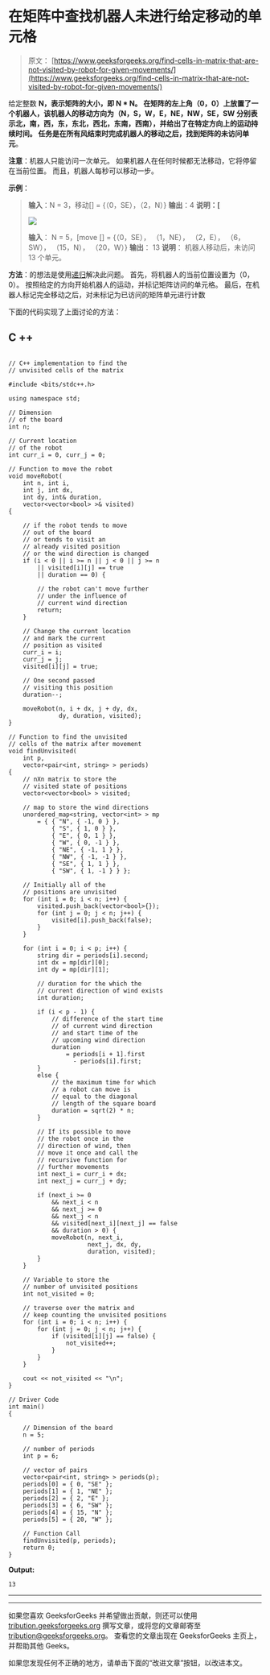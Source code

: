 # 在矩阵中查找机器人未进行给定移动的单元格

> 原文： [https://www.geeksforgeeks.org/find-cells-in-matrix-that-are-not-visited-by-robot-for-given-movements/](https://www.geeksforgeeks.org/find-cells-in-matrix-that-are-not-visited-by-robot-for-given-movements/)

给定整数 **N，**表示矩阵的大小，即 **N * N。** 在矩阵的左上角（0，0）上放置了一个机器人，该机器人的移动方向为（N，S，W，E，NE，NW，SE，SW 分别表示北，南，西，东，东北，西北，东南，西南），并给出了在特定方向上的运动持续时间。 任务是在所有风结束时完成机器人的移动之后，找到矩阵的**未访问单元**。

**注意**：机器人只能访问一次单元。 如果机器人在任何时候都无法移动，它将停留在当前位置。 而且，机器人每秒可以移动一步。

**示例**：

> **输入**：N = 3，移动[] = {（0，SE），（2，N）}
> **输出**：4
> **说明：[**
> 
> ![](img/7c223836b37886b6851492838cd184bd.png)
> 
> **输入**：
> N = 5，[move [] =
> {（0，SE），
> （1，NE），
> （2，E），
> （6，SW），
> （15，N），
> （20，W）}
> **输出**：
> 13
> **说明**：
> 机器人移动后，未访问 13 个单元。

**方法**：的想法是使用[递归](http://www.geeksforgeeks.org/recursion/)解决此问题。 首先，将机器人的当前位置设置为（0，0）。 按照给定的方向开始机器人的运动，并标记矩阵访问的单元格。 最后，在机器人标记完全移动之后，对未标记为已访问的矩阵单元进行计数

下面的代码实现了上面讨论的方法：

## C ++

```

// C++ implementation to find the
// unvisited cells of the matrix

#include <bits/stdc++.h>

using namespace std;

// Dimension
// of the board
int n;

// Current location
// of the robot
int curr_i = 0, curr_j = 0;

// Function to move the robot
void moveRobot(
    int n, int i,
    int j, int dx,
    int dy, int& duration,
    vector<vector<bool> >& visited)
{

    // if the robot tends to move
    // out of the board
    // or tends to visit an
    // already visited position
    // or the wind direction is changed
    if (i < 0 || i >= n || j < 0 || j >= n
        || visited[i][j] == true
        || duration == 0) {

        // the robot can't move further
        // under the influence of
        // current wind direction
        return;
    }

    // Change the current location
    // and mark the current
    // position as visited
    curr_i = i;
    curr_j = j;
    visited[i][j] = true;

    // One second passed
    // visiting this position
    duration--;

    moveRobot(n, i + dx, j + dy, dx,
              dy, duration, visited);
}

// Function to find the unvisited
// cells of the matrix after movement
void findUnvisited(
    int p,
    vector<pair<int, string> > periods)
{
    // nXn matrix to store the
    // visited state of positions
    vector<vector<bool> > visited;

    // map to store the wind directions
    unordered_map<string, vector<int> > mp
        = { { "N", { -1, 0 } },
            { "S", { 1, 0 } },
            { "E", { 0, 1 } },
            { "W", { 0, -1 } },
            { "NE", { -1, 1 } },
            { "NW", { -1, -1 } },
            { "SE", { 1, 1 } },
            { "SW", { 1, -1 } } };

    // Initially all of the
    // positions are unvisited
    for (int i = 0; i < n; i++) {
        visited.push_back(vector<bool>{});
        for (int j = 0; j < n; j++) {
            visited[i].push_back(false);
        }
    }

    for (int i = 0; i < p; i++) {
        string dir = periods[i].second;
        int dx = mp[dir][0];
        int dy = mp[dir][1];

        // duration for the which the
        // current direction of wind exists
        int duration;

        if (i < p - 1) {
            // difference of the start time
            // of current wind direction
            // and start time of the
            // upcoming wind direction
            duration
                = periods[i + 1].first
                  - periods[i].first;
        }
        else {
            // the maximum time for which
            // a robot can move is
            // equal to the diagonal
            // length of the square board
            duration = sqrt(2) * n;
        }

        // If its possible to move
        // the robot once in the
        // direction of wind, then
        // move it once and call the
        // recursive function for
        // further movements
        int next_i = curr_i + dx;
        int next_j = curr_j + dy;

        if (next_i >= 0
            && next_i < n
            && next_j >= 0
            && next_j < n
            && visited[next_i][next_j] == false
            && duration > 0) {
            moveRobot(n, next_i,
                      next_j, dx, dy,
                      duration, visited);
        }
    }

    // Variable to store the
    // number of unvisited positions
    int not_visited = 0;

    // traverse over the matrix and
    // keep counting the unvisited positions
    for (int i = 0; i < n; i++) {
        for (int j = 0; j < n; j++) {
            if (visited[i][j] == false) {
                not_visited++;
            }
        }
    }

    cout << not_visited << "\n";
}

// Driver Code
int main()
{

    // Dimension of the board
    n = 5;

    // number of periods
    int p = 6;

    // vector of pairs
    vector<pair<int, string> > periods(p);
    periods[0] = { 0, "SE" };
    periods[1] = { 1, "NE" };
    periods[2] = { 2, "E" };
    periods[3] = { 6, "SW" };
    periods[4] = { 15, "N" };
    periods[5] = { 20, "W" };

    // Function Call
    findUnvisited(p, periods);
    return 0;
}

```

**Output:** 

```
13

```



* * *

* * *

如果您喜欢 GeeksforGeeks 并希望做出贡献，则还可以使用 [tribution.geeksforgeeks.org](https://contribute.geeksforgeeks.org/) 撰写文章，或将您的文章邮寄至 tribution@geeksforgeeks.org。 查看您的文章出现在 GeeksforGeeks 主页上，并帮助其他 Geeks。

如果您发现任何不正确的地方，请单击下面的“改进文章”按钮，以改进本文。